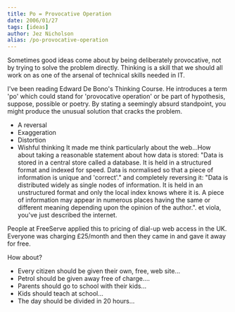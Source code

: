 ```yaml
---
title: Po = Provocative Operation
date: 2006/01/27
tags: [ideas]
author: Jez Nicholson
alias: /po-provocative-operation
---
```

Sometimes good ideas come about by being deliberately provocative, not by trying to solve the problem directly. Thinking is a skill that we should all work on as one of the arsenal of technical skills needed in IT.

I've been reading Edward De Bono's Thinking Course. He introduces a term 'po' which could stand for 'provocative operation' or be part of hypothesis, suppose, possible or poetry. By stating a seemingly absurd standpoint, you might produce the unusual solution that cracks the problem.

* A reversal
* Exaggeration
* Distortion
* Wishful thinking
It made me think particularly about the web...How about taking a reasonable statement about how data is stored: "Data is stored in a central store called a database. It is held in a structured format and indexed for speed. Data is normalised so that a piece of information is unique and 'correct'." and completely reversing it: "Data is distributed widely as single nodes of information. It is held in an unstructured format and only the local index knows where it is. A piece of information may appear in numerous places having the same or different meaning depending upon the opinion of the author.". et viola, you've just described the internet.

People at FreeServe applied this to pricing of dial-up web access in the UK. Everyone was charging £25/month and then they came in and gave it away for free.

How about?

* Every citizen should be given their own, free, web site...
* Petrol should be given away free of charge....
* Parents should go to school with their kids...
* Kids should teach at school...
* The day should be divided in 20 hours...